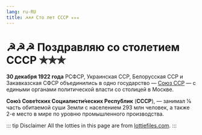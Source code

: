 ```yaml
---
lang: ru-RU
title: ☭☭☭ Сто лет СССР ✯✯✯
---
```

# ☭☭☭  Поздравляю cо столетием СССР ✯✯✯

**30 декабря 1922 года** РСФСР, Украинская ССР, Белорусская ССР и Закавказская СФСР объединились в одно государство — [Союз ССР](https://ru.wikipedia.org/wiki/%D0%A1%D0%BE%D1%8E%D0%B7_%D0%A1%D0%BE%D0%B2%D0%B5%D1%82%D1%81%D0%BA%D0%B8%D1%85_%D0%A1%D0%BE%D1%86%D0%B8%D0%B0%D0%BB%D0%B8%D1%81%D1%82%D0%B8%D1%87%D0%B5%D1%81%D0%BA%D0%B8%D1%85_%D0%A0%D0%B5%D1%81%D0%BF%D1%83%D0%B1%D0%BB%D0%B8%D0%BA) — с едиными органами политической власти со столицей в Москве.

<Ussr100G />

**Сою́з Сове́тских Социалисти́ческих Респу́блик** (**СССР**), — занимал 1⁄6 часть обитаемой суши Земли с населением 293 млн человек, а также 2-е место в мире по уровню промышленного производства.

::: tip Disclaimer
All the lotties in this page are from [lottiefiles.com](https://lottiefiles.com/).
:::
